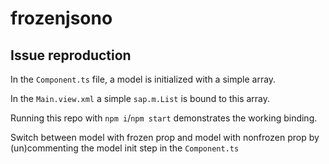 # frozenjsono

## Issue reproduction

In the `Component.ts` file, a model is initialized with a simple array.

In the `Main.view.xml` a simple `sap.m.List` is bound to this array.

Running this repo with `npm i`/`npm start` demonstrates the working binding.

Switch between model with frozen prop and model with nonfrozen prop by (un)commenting the model init step in the `Component.ts`
